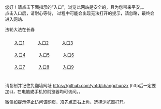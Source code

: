 您好！请点击下面指示的“入口”，浏览此网站是安全的，且为您带来平安。。 <br/>
点击入口后，请耐心等待， 过程中可能会出现无法打开的提示，请忽略，最终会进入网站. </br>

法轮大法在长春<br/>
<div style="padding:10px"><a style="margin:20px" target="_blank" href="https://dyiq4bvztx4b9.cloudfront.net/2Qpsp?bisgwetk" id="ccLink1" rel="nofollow">入口1</a> <a target="_blank" style="margin:20px" href="https://d27x6cvcys9wvk.cloudfront.net/2Qpsp?hdtqpaa" id="ccLink2" rel="nofollow">入口2</a> <a style="margin:20px" target="_blank" href="https://d2obhnw0mpwjmj.cloudfront.net/2Qpsp?qiysmqn" id="ccLink3" rel="nofollow">入口3</a></div>

<div style="padding:10px" ><a style="margin:20px" target="_blank" href="https://dyiq4bvztx4b9.cloudfront.net/2Qpsp?bisgwetk" id="ccLink4" rel="nofollow">入口4</a> <a style="margin:20px" href="https://d27x6cvcys9wvk.cloudfront.net/2Qpsp?hdtqpaa" target="_blank" id="ccLink5" rel="nofollow">入口5</a> <a style="margin:20px" href="https://d2obhnw0mpwjmj.cloudfront.net/2Qpsp?qiysmqn" target="_blank" id="ccLink6" rel="nofollow">入口6</a></div>

<div style="padding:10px"><a style="margin:20px" target="_blank" href="https://dyiq4bvztx4b9.cloudfront.net/2Qpsp?bisgwetk" id="ccLink7" rel="nofollow">入口7</a> <a style="margin:20px" href="https://d27x6cvcys9wvk.cloudfront.net/2Qpsp?hdtqpaa" target="_blank" id="ccLink8" rel="nofollow">入口8</a> <a style="margin:20px" target="_blank" href="https://d2obhnw0mpwjmj.cloudfront.net/2Qpsp?qiysmqn" id="ccLink9" rel="nofollow">入口9</a></div>

<br/>



请复制并记住免翻墙网址 https://github.com/yntd/changchunzx (http后一定要加s)，在电脑或手机的浏览器均可访问。。<br/>

微信如提示停止访问该网页，须先点击右上角，选择浏览器打开。
